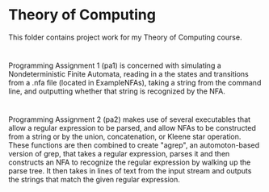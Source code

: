 # Theory of Computing
This folder contains project work for my Theory of Computing course.

#
Programming Assignment 1 (pa1) is concerned with simulating a Nondeterministic Finite Automata, reading in a the states and transitions from a .nfa file (located in ExampleNFAs), taking a string from the command line, and outputting whether that string is recognized by the NFA.
#
Programming Assignment 2 (pa2) makes use of several executables that allow a regular expression to be parsed, and allow NFAs to be constructed from a string or by the union, concatenation, or Kleene star operation. These functions are then combined to create "agrep", an automoton-based version of grep, that takes a regular expression, parses it and then constructs an NFA to recognize the regular expression by walking up the parse tree. It then takes in lines of text from the input stream and outputs the strings that match the given regular expression.
